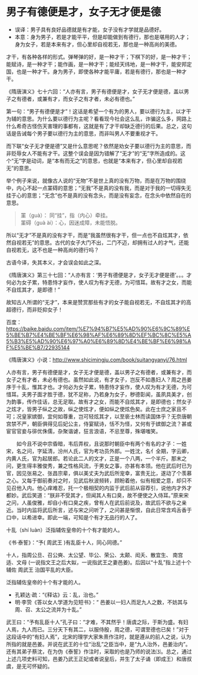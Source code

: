# 男子有德便是才，女子无才便是德

- 误译：男子具有良好品德就是有才能，女子没有才学就是品德好。
- 本意：身为男子，若是才能平平，但是却能做到有德行，那也是堪用的人才；身为女子，若是本来有才，但心里却自视若无，那也是一种高尚的美德。

才干，有各种各样的形式。弹琴弹的好，是一种才干；下棋下的好，是一种才干；能赋诗，是一种才干；能作画，是一种才干；能经天纬地，是一种才干，能安邦定国，也是一种才干。身为男子，即使各种才能平庸，若是有德行，那也是一种才干。

《隋唐演义》七十六回：“人亦有言，男子有德便是才，女子无才便是德，盖以男子之有德者，或兼有才，而女子之有才者，未必有德也。”

第一句：“男子有德便是才”！这话是希望一个有为的男人，要以德行为主，以才干为辅的意思。为什么要以德行为主呢？看看现今社会这么乱，诈骗这么多，网路上什么希奇古怪伤天害理的事都有，这就是有了才干却缺乏德行的后果。总之，这句话是告诫每个男子要以德行为主的意思，而非叫男人不要重视才干。

而下联“女子无才便是德”又是什么意思呢？依然是劝女子要以德行为主的意思，而非贬辱女人不能有才干。这整个误会是因为错解了“无才”的“无”字所造成的。这个“无”字是动词，是“本有而无之”的意思，也就是“本来有才，但心里却自视若无”的意思。

举个例子来说，就像古人说的“无物”不是世上真的没有万物，而是在万物的围绕中，内心不起一点罣碍的意思；“无我”不是真的没有我，而是对于我的一切得失无挂于心的意思；“无念”也不是真的没有念头，而是没有妄念，在念头中依然自在的意思。

> 罣（guà）： 同“挂”，指（内心）牵挂。  
> 罣碍（guà ài）：心，因迷成障，未能悟脱。

所以“无才”不是真的没有才干，而是“我虽然很有才干，但一点也不自炫其才，依然自视若无”的意思。古代的女子大门不出，二门不迈，却拥有过人的才气，还能自视若无，这不也是一种高尚的德行吗？

古语今译，失其本义，才会误会如此之深。

《隋唐演义》第三十七回：“人亦有言：‘男子有德便是才，女子无才便是德’。。。才何必为女子累，特患恃才妄作，使人叹为有才无德，为可惜耳。故有才之女，而能不自炫其才，是即德！”

故知古人所谓的“无才”，本来是赞赏那些有才的女子能自视若无，不自炫其才的高超德行，而非贬抑女子！

百度： https://baike.baidu.com/item/%E7%94%B7%E5%AD%90%E6%9C%89%E5%BE%B7%E4%BE%BF%E6%98%AF%E6%89%8D%EF%BC%8C%E5%A5%B3%E5%AD%90%E6%97%A0%E6%89%8D%E4%BE%BF%E6%98%AF%E5%BE%B7/22935144

《隋唐演义》小说：http://www.shicimingju.com/book/suitangyanyi/76.html

人亦有言，男子有德便是才，女子无才便是德，盖以男子之有德者，或兼有才，而女子之有才者，未必有德也。虽然如此说，有才女子，岂反不如愚妇人？周之邑姜序于十乱，惟其才也。才何必为女子累，特患恃才妄作，使人叹为有才无德，为可惜耳。夫男子面才胜于德，犹不足称，乃若身为女子，秽德彰闻，虽夙具美才，创为韵事，传作佳话，总无足取。故有才之女，而能不自炫其才，是即德也；然女子之炫才，皆男子纵之之故，纵之使炫才，便如纵之使炫色矣。此在士庶之家且不可；况皇家嫔御，宜何如尊重，岂可轻炫其才，以至亵士林而读国体乎？无奈唐朝宫禁不严，朝臣俱得见后妃公主，侍宴赋诗，恬不为怪，又何有于嫔御之流？甚或宦官官妾与徘优侏儒，杂聚谐谑，狂言浪语，不忌至尊，殊堪嗤笑。

　　如今且不说中宗昏暗，韦后弄权，且说那时朝臣中有两个有名的才子：一姓宋，名之问，字延清，汾州人氏，官为考功员外郎。一姓沈，名亻全期，字云卿，内黄人氏，官为起居郎。若论此二人的文才，正是一个八两，一个半斤。那末之问，更生得丰雅俊秀，兼之性格风流，于男女之事，亦甚有本领。他在武后时已为官，因见张易之、张昌宗辈，俱以美丈夫为武后所宠幸，富贵无比，遂动了个羡慕之心。又每于御前奏对之时，见武后秋波频转，顾盼着他，似有相爱之意，却只不见召他入内。他心痒难忍，托一个极相契的内监于武后前从容荐引，说他内才外才都妙。武后笑道：“朕非不受其才，但闻其人有口臭，故不便使之入侍耳。”原来宋之问，人虽俊雅，却自小有口臭之疾，曾有人在武后前说及，故武后不欲与之亲近。当时内监将武后所言，述与宋之问听了，之问甚是惭恨，自此日常含鸡舌香于口中，以希进幸。即此一端，可知是个有才无品行的人了。


十乱（shí luàn）泛指辅佐皇帝的十个有才能的人。

《书·泰誓》：“予( 周武王 )有乱臣十人，同心同德。”

十人，指周公旦、召公奭、太公望、毕公、荣公、太颠、闳夭、散宜生、 南宫适、文母 (一说指文王之后大姒，一说指武王之妻邑姜)。后因以“十乱”指上述十个辅佐 周武王 治国平乱的大臣。

泛指辅佐皇帝的十个有才能的人。

- 孔颖达·疏：“《释诂》云：乱，治也。”
- 明·李贽《答以女人学道为见短书》：“ 邑姜以一妇人而足九人之数，不妨其与周、召、太公之流并为十乱。”

武王曰：“予有乱臣十人”孔子曰：“才难，不其然乎！唐虞之际，于斯为盛。有妇人焉，九人而已。三分天下有其二，以服侍殷，周之德，可谓至德也已矣！”对于这段话中的“有妇人焉”，北宋的理学大家朱熹作注时，就是遵从的前人之说，认为所指的就是邑姜。并说在武王的十位“治乱”之臣当中，是“九人治外，邑姜治内”。还有其弟子蔡沈，在为伪《泰誓》作注时，采取的也是乃师的说法⑶。总之，通过上述几项史料可知，邑姜乃武王正妃或者说皇后，并生了太子诵（即成王）和唐叔虞，是无可怀疑的。
